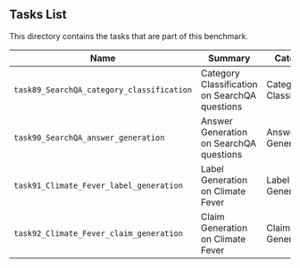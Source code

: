 ## Tasks List 

This directory contains the tasks that are part of this benchmark. 


Name | Summary | Category
---- | ----------- | --------
`task89_SearchQA_category_classification` | Category Classification on SearchQA questions | Category Classification
`task90_SearchQA_answer_generation` | Answer Generation on SearchQA questions | Answer Generation 
`task91_Climate_Fever_label_generation` | Label Generation on Climate Fever | Label Generation
`task92_Climate_Fever_claim_generation` | Claim Generation on Climate Fever | Claim Generation
